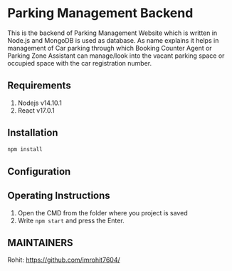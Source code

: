 # Parking Management Backend
This is the backend of Parking Management Website which is written in Node.js and MongoDB is used as database. As name explains it helps in management of Car parking through which Booking Counter Agent or Parking Zone Assistant can manage/look into the vacant parking space or occupied space with the car registration number.

## Requirements
1) Nodejs v14.10.1
2) React v17.0.1

## Installation
```bash
npm install
```
## Configuration


## Operating Instructions
1. Open the CMD from the folder where you project is saved
2. Write `npm start` and press the Enter.

## MAINTAINERS
Rohit: https://github.com/imrohit7604/
